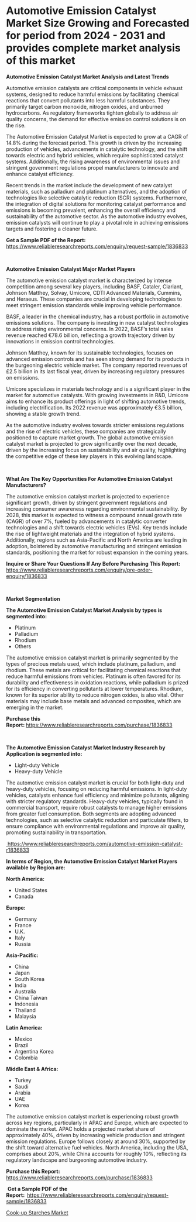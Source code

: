 <p><h1>Automotive Emission Catalyst Market Size Growing and Forecasted for period from 2024 - 2031 and provides complete market analysis of this market</h1></p><p><strong>Automotive Emission Catalyst Market Analysis and Latest Trends</strong></p>
<p><p>Automotive emission catalysts are critical components in vehicle exhaust systems, designed to reduce harmful emissions by facilitating chemical reactions that convert pollutants into less harmful substances. They primarily target carbon monoxide, nitrogen oxides, and unburned hydrocarbons. As regulatory frameworks tighten globally to address air quality concerns, the demand for effective emission control solutions is on the rise.</p><p>The Automotive Emission Catalyst Market is expected to grow at a CAGR of 14.8% during the forecast period. This growth is driven by the increasing production of vehicles, advancements in catalytic technology, and the shift towards electric and hybrid vehicles, which require sophisticated catalyst systems. Additionally, the rising awareness of environmental issues and stringent government regulations propel manufacturers to innovate and enhance catalyst efficiency.</p><p>Recent trends in the market include the development of new catalyst materials, such as palladium and platinum alternatives, and the adoption of technologies like selective catalytic reduction (SCR) systems. Furthermore, the integration of digital solutions for monitoring catalyst performance and emissions is becoming prevalent, enhancing the overall efficiency and sustainability of the automotive sector. As the automotive industry evolves, emission catalysts will continue to play a pivotal role in achieving emissions targets and fostering a cleaner future.</p></p>
<p><strong>Get a Sample PDF of the Report:&nbsp;</strong> <a href="https://www.reliableresearchreports.com/enquiry/request-sample/1836833?utm_campaign=1581&utm_medium=2&utm_source=Github&utm_content=ia&utm_term=31122024&utm_id=automotive-emission-catalyst">https://www.reliableresearchreports.com/enquiry/request-sample/1836833</a></p>
<p>&nbsp;</p>
<p><strong>Automotive Emission Catalyst Major Market Players</strong></p>
<p><p>The automotive emission catalyst market is characterized by intense competition among several key players, including BASF, Cataler, Clariant, Johnson Matthey, Solvay, Umicore, CDTI Advanced Materials, Cummins, and Heraeus. These companies are crucial in developing technologies to meet stringent emission standards while improving vehicle performance.</p><p>BASF, a leader in the chemical industry, has a robust portfolio in automotive emissions solutions. The company is investing in new catalyst technologies to address rising environmental concerns. In 2022, BASF’s total sales revenue reached €78.6 billion, reflecting a growth trajectory driven by innovations in emission control technologies.</p><p>Johnson Matthey, known for its sustainable technologies, focuses on advanced emission controls and has seen strong demand for its products in the burgeoning electric vehicle market. The company reported revenues of £2.5 billion in its last fiscal year, driven by increasing regulatory pressures on emissions.</p><p>Umicore specializes in materials technology and is a significant player in the market for automotive catalysts. With growing investments in R&D, Umicore aims to enhance its product offerings in light of shifting automotive trends, including electrification. Its 2022 revenue was approximately €3.5 billion, showing a stable growth trend.</p><p>As the automotive industry evolves towards stricter emissions regulations and the rise of electric vehicles, these companies are strategically positioned to capture market growth. The global automotive emission catalyst market is projected to grow significantly over the next decade, driven by the increasing focus on sustainability and air quality, highlighting the competitive edge of these key players in this evolving landscape.</p></p>
<p>&nbsp;</p>
<p><strong>What Are The Key Opportunities For Automotive Emission Catalyst Manufacturers?</strong></p>
<p><p>The automotive emission catalyst market is projected to experience significant growth, driven by stringent government regulations and increasing consumer awareness regarding environmental sustainability. By 2028, this market is expected to witness a compound annual growth rate (CAGR) of over 7%, fueled by advancements in catalytic converter technologies and a shift towards electric vehicles (EVs). Key trends include the rise of lightweight materials and the integration of hybrid systems. Additionally, regions such as Asia-Pacific and North America are leading in adoption, bolstered by automotive manufacturing and stringent emission standards, positioning the market for robust expansion in the coming years.</p></p>
<p><strong>Inquire or Share Your Questions If Any Before Purchasing This Report:</strong> <a href="https://www.reliableresearchreports.com/enquiry/pre-order-enquiry/1836833?utm_campaign=1581&utm_medium=2&utm_source=Github&utm_content=ia&utm_term=31122024&utm_id=automotive-emission-catalyst">https://www.reliableresearchreports.com/enquiry/pre-order-enquiry/1836833</a></p>
<p>&nbsp;</p>
<p><strong>Market Segmentation</strong></p>
<p><strong>The Automotive Emission Catalyst Market Analysis by types is segmented into:</strong></p>
<p><ul><li>Platinum</li><li>Palladium</li><li>Rhodium</li><li>Others</li></ul></p>
<p><p>The automotive emission catalyst market is primarily segmented by the types of precious metals used, which include platinum, palladium, and rhodium. These metals are critical for facilitating chemical reactions that reduce harmful emissions from vehicles. Platinum is often favored for its durability and effectiveness in oxidation reactions, while palladium is prized for its efficiency in converting pollutants at lower temperatures. Rhodium, known for its superior ability to reduce nitrogen oxides, is also vital. Other materials may include base metals and advanced composites, which are emerging in the market.</p></p>
<p><strong>Purchase this Report:&nbsp;</strong><a href="https://www.reliableresearchreports.com/purchase/1836833?utm_campaign=1581&utm_medium=2&utm_source=Github&utm_content=ia&utm_term=31122024&utm_id=automotive-emission-catalyst">https://www.reliableresearchreports.com/purchase/1836833</a></p>
<p>&nbsp;</p>
<p><strong>The Automotive Emission Catalyst Market Industry Research by Application is segmented into:</strong></p>
<p><ul><li>Light-duty Vehicle</li><li>Heavy-duty Vehicle</li></ul></p>
<p><p>The automotive emission catalyst market is crucial for both light-duty and heavy-duty vehicles, focusing on reducing harmful emissions. In light-duty vehicles, catalysts enhance fuel efficiency and minimize pollutants, aligning with stricter regulatory standards. Heavy-duty vehicles, typically found in commercial transport, require robust catalysts to manage higher emissions from greater fuel consumption. Both segments are adopting advanced technologies, such as selective catalytic reduction and particulate filters, to ensure compliance with environmental regulations and improve air quality, promoting sustainability in transportation.</p></p>
<p><a href="https://www.reliableresearchreports.com/automotive-emission-catalyst-r1836833?utm_campaign=1581&utm_medium=2&utm_source=Github&utm_content=ia&utm_term=31122024&utm_id=automotive-emission-catalyst">&nbsp;https://www.reliableresearchreports.com/automotive-emission-catalyst-r1836833</a></p>
<p><strong>In terms of Region, the Automotive Emission Catalyst Market Players available by Region are:</strong></p>
<p>
    <p> <strong> North America: </strong>
        <ul>
            <li>United States</li>
            <li>Canada</li>
        </ul>
        </p> 
    <p> <strong> Europe: </strong>
        <ul>
            <li>Germany</li>
            <li>France</li>
            <li>U.K.</li>
            <li>Italy</li>
            <li>Russia</li>
        </ul>
        </p> 
    <p> <strong> Asia-Pacific: </strong>
        <ul>
            <li>China</li>
            <li>Japan</li>
            <li>South Korea</li>
            <li>India</li>
            <li>Australia</li>
            <li>China Taiwan</li>
            <li>Indonesia</li>
            <li>Thailand</li>
            <li>Malaysia</li>
        </ul>
        </p> 
    <p> <strong> Latin America: </strong>
        <ul>
            <li>Mexico</li>
            <li>Brazil</li>
            <li>Argentina Korea</li>
            <li>Colombia</li>
        </ul>
        </p> 
    <p> <strong> Middle East & Africa: </strong>
        <ul>
            <li>Turkey</li>
            <li>Saudi</li>
            <li>Arabia</li>
            <li>UAE</li>
            <li>Korea</li>
        </ul>
    </p>
    </p>
<p><p>The automotive emission catalyst market is experiencing robust growth across key regions, particularly in APAC and Europe, which are expected to dominate the market. APAC holds a projected market share of approximately 40%, driven by increasing vehicle production and stringent emission regulations. Europe follows closely at around 30%, supported by the shift toward alternative fuel vehicles. North America, including the USA, comprises about 20%, while China accounts for roughly 10%, reflecting its regulatory landscape and burgeoning automotive industry.</p></p>
<p><strong>Purchase this Report: </strong><a href="https://www.reliableresearchreports.com/purchase/1836833?utm_campaign=1581&utm_medium=2&utm_source=Github&utm_content=ia&utm_term=31122024&utm_id=automotive-emission-catalyst">https://www.reliableresearchreports.com/purchase/1836833</a></p>
<p>&nbsp;<strong>Get a Sample PDF of the Report:&nbsp;&nbsp;</strong><a href="https://www.reliableresearchreports.com/enquiry/request-sample/1836833?utm_campaign=1581&utm_medium=2&utm_source=Github&utm_content=ia&utm_term=31122024&utm_id=automotive-emission-catalyst">https://www.reliableresearchreports.com/enquiry/request-sample/1836833</a></p>
<p><strong></strong></p>
<p><p><a href="https://github.com/mookiesville/Market-Research-Report-List-1/blob/main/cook-up-starches-market.md?utm_campaign=1581&utm_medium=2&utm_source=Github&utm_content=ia&utm_term=31122024&utm_id=automotive-emission-catalyst">Cook-up Starches Market</a></p></p>
